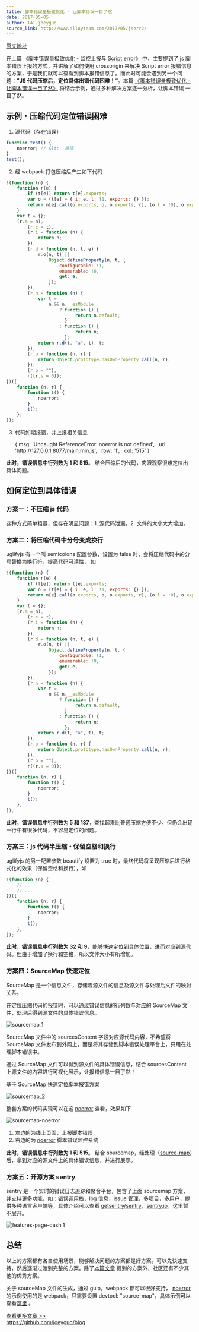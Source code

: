 ```yaml
---
title: 脚本错误量极致优化 - 让脚本错误一目了然
date: 2017-05-05
author: TAT.joeyguo
source_link: http://www.alloyteam.com/2017/05/jserr2/
---
```


<!-- {% raw %} - for jekyll -->

[原文地址](https://github.com/joeyguo/blog/issues/14)

在上篇 [《脚本错误量极致优化 - 监控上报与 Script error》](https://github.com/joeyguo/blog/issues/13) 中，主要提到了 js 脚本错误上报的方式，并讲解了如何使用 crossorigin 来解决 Script error 报错信息的方案，于是我们就可以查看到脚本报错信息了。而此时可能会遇到另一个问题：**”JS 代码压缩后，定位具体出错代码困难！“**。本篇 [《脚本错误量极致优化 - 让脚本错误一目了然》](https://github.com/joeyguo/blog/issues/14) 将结合示例，通过多种解决方案逐一分析，让脚本错误 一目了然。  

## 示例・压缩代码定位错误困难

1. 源代码（存在错误）

```javascript
function test() {
    noerror; // &lt;- 报错
}
test();
```

2. 经 webpack 打包压缩后产生如下代码

```javascript
!(function (n) {
    function r(e) {
        if (t[e]) return t[e].exports;
        var o = (t[e] = { i: e, l: !1, exports: {} });
        return n[e].call(o.exports, o, o.exports, r), (o.l = !0), o.exports;
    }
    var t = {};
    (r.m = n),
        (r.c = t),
        (r.i = function (n) {
            return n;
        }),
        (r.d = function (n, t, e) {
            r.o(n, t) ||
                Object.defineProperty(n, t, {
                    configurable: !1,
                    enumerable: !0,
                    get: e,
                });
        }),
        (r.n = function (n) {
            var t =
                n && n.__esModule
                    ? function () {
                          return n.default;
                      }
                    : function () {
                          return n;
                      };
            return r.d(t, "a", t), t;
        }),
        (r.o = function (n, r) {
            return Object.prototype.hasOwnProperty.call(n, r);
        }),
        (r.p = ""),
        r((r.s = 0));
})([
    function (n, r) {
        function t() {
            noerror;
        }
        t();
    },
]);
```

3. 代码如期报错，并上报相关信息

    { msg: 'Uncaught ReferenceError: noerror is not defined',
      url: 'http://127.0.0.1:8077/main.min.js',
      row: '1',
      col: '515' }
     

**此时，错误信息中行列数为 1 和 515**。 结合压缩后的代码，肉眼观察很难定位出具体问题。

## 如何定位到具体错误

### 方案一：不压缩 js 代码

这种方式简单粗暴，但存在明显问题：1. 源代码泄漏，2. 文件的大小大大增加。

### 方案二：将压缩代码中分号变成换行

uglifyjs 有一个叫 semicolons 配置参数，设置为 false 时，会将压缩代码中的分号替换为换行符，提高代码可读性， 如

```javascript
!(function (n) {
    function r(e) {
        if (t[e]) return t[e].exports;
        var o = (t[e] = { i: e, l: !1, exports: {} });
        return n[e].call(o.exports, o, o.exports, r), (o.l = !0), o.exports;
    }
    var t = {};
    (r.m = n),
        (r.c = t),
        (r.i = function (n) {
            return n;
        }),
        (r.d = function (n, t, e) {
            r.o(n, t) ||
                Object.defineProperty(n, t, {
                    configurable: !1,
                    enumerable: !0,
                    get: e,
                });
        }),
        (r.n = function (n) {
            var t =
                n && n.__esModule
                    ? function () {
                          return n.default;
                      }
                    : function () {
                          return n;
                      };
            return r.d(t, "a", t), t;
        }),
        (r.o = function (n, r) {
            return Object.prototype.hasOwnProperty.call(n, r);
        }),
        (r.p = ""),
        r((r.s = 0));
})([
    function (n, r) {
        function t() {
            noerror;
        }
        t();
    },
]);
```

**此时，错误信息中行列数为 5 和 137**，查找起来比普通压缩方便不少。但仍会出现一行中有很多代码，不容易定位的问题。

### 方案三：js 代码半压缩・保留空格和换行

uglifyjs 的另一配置参数 beautify 设置为 true 时，最终代码将呈现压缩后进行格式化的效果（保留空格和换行），如

```javascript
!(function (n) {
    // ...
    // ...
})([
    function (n, r) {
        function t() {
            noerror;
        }
        t();
    },
]);
```

**此时，错误信息中行列数为 32 和 9**，能够快速定位到具体位置，进而对应到源代码。但由于增加了换行和空格，所以文件大小有所增加。

### 方案四：SourceMap 快速定位

SourceMap 是一个信息文件，存储着源文件的信息及源文件与处理后文件的映射关系。

在定位压缩代码的报错时，可以通过错误信息的行列数与对应的 SourceMap 文件，处理后得到源文件的具体错误信息。

![sourcemap_1](https://cloud.githubusercontent.com/assets/10385585/25611968/9263e286-2f5b-11e7-9c3a-e84ffbddf6d9.jpg)

SourceMap 文件中的 sourcesContent 字段对应源代码内容，不希望将 SourceMap 文件发布到外网上，而是将其存储到脚本错误处理平台上，只用在处理脚本错误中。

通过 SourceMap 文件可以得到源文件的具体错误信息，结合 sourcesContent 上源文件的内容进行可视化展示，让报错信息一目了然！

基于 SourceMap 快速定位脚本报错方案

![sourcemap_2](https://cloud.githubusercontent.com/assets/10385585/25611977/977470e2-2f5b-11e7-8551-8099a4038f6f.jpg)

整套方案的代码实现可以在这 [noerror](https://github.com/joeyguo/noerror) 查看，效果如下

![sourcemap-noerror](https://cloud.githubusercontent.com/assets/10385585/25645140/056626d6-2fde-11e7-9163-38e6621ec1a4.gif)

1. 左边的为线上页面，上报脚本错误  
2. 右边的为 [noerror](https://github.com/joeyguo/noerror) 脚本错误监控系统

**此时，错误信息中行列数为 1 和 515**。 结合 sourcemap，经处理（[source-map](https://github.com/mozilla/source-map)）后，拿到对应的源文件上的具体错误信息，并进行展示。

### 方案五：开源方案 sentry

sentry 是一个实时的错误日志追踪和聚合平台，包含了上面 sourcemap 方案，并支持更多功能，如：错误调用栈，log 信息，issue 管理，多项目，多用户，提供多种语言客户端等，具体介绍可以查看 [getsentry/sentry](https://github.com/getsentry/sentry)，[sentry.io](https://sentry.io/welcome/)，这里暂不展开。

![features-page-dash 1](https://cloud.githubusercontent.com/assets/10385585/25645474/0b1e5852-2fe1-11e7-858d-851c730430ca.jpg)

## 总结

以上的方案都有各自使用场景，能够解决问题的方案都是好方案。可以先快速支持，然后逐渐过渡到完整的方案。除了[本篇文章](https://github.com/joeyguo/blog/issues/14) 提到的方案外，社区还有不少其他的优秀方案。

关于 sourceMap 文件的生成，通过 gulp，webpack 都可以很好支持， [noerror](https://github.com/joeyguo/noerror) 的示例使用的是 webpack，只需要设置 devtool: "source-map"，具体示例可以查看[这里](https://github.com/joeyguo/noerror/tree/master/example) 。

[查看更多文章 >>](https://github.com/joeyguo/blog)  
<https://github.com/joeyguo/blog>


<!-- {% endraw %} - for jekyll -->